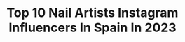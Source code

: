 ---
title: Top 10 Nail Artists Instagram Influencers In Spain In 2023
description: >-
  Find top nail artists Instagram influencers in Spain in 2023. Most popular hashtags: #nails #nailart #makeup #nailsofinstagram.
platform: Instagram
hits: 22
text_top: Analyze the most popular Instagram profiles on inBeat.
text_bottom: Our platform holds 22 Instagram influencers like this in Spain for you to contact.
profiles:
  - username: "alegria_blanc"
    fullname: >-
      𝕬𝖑𝖊𝖌𝖗𝖎𝖆 𝕭𝖑𝖆𝖓𝖈𝖔
    bio: >-
      ☹︎ Nail artist ☻ Valladolid / Madrid / Cantabria ☹︎ focuseditorial@gmail.com
    location: "Spain"
    followers: 4712
    engagement: 1262
    commentsToLikes: 0.010268
    id: ck5zm1uwdlr3v0i144olbcfwj
    verified: false
    hashtags: ""
  - username: "bebasbeauty_studio_nails"
    fullname: >-
      Nebenka Zaric
    bio: >-
      Master internacional 🇻🇪 🇨🇴 🇩🇴 -Nails Artistc -Talleres Grupales y V. I. P -Asesorías Información Llamadas +58 424 3476850
    location: "Spain"
    followers: 43807
    engagement: 128
    commentsToLikes: 0.037590
    id: ck8t9ceftnl3j0j78kxkvfjnc
    verified: false
    hashtags: "#acrilicnails, #nailspiration, #nailstudio, #encasa"
  - username: "vip13nails"
    fullname: >-
      💅🏽💎💖VIP13 Nails💖💎💅🏽
    bio: >-
      💅🏽|Técnico en uñas esculpidas 🚫NO TIPS 💁🏽‍♂️|@paitovi94 📍Barcelona Todo tipo de decoraciones a mano alzada!✍🏽 Pide tu cita por DM📲 Tiktok⬇️
    location: "Spain"
    followers: 53705
    engagement: 486
    commentsToLikes: 0.036556
    id: ck5ckq1vhxdxd0i11z6493apm
    verified: false
    hashtags: "#nailart, #nailstyle, #glitternails, #viral"
  - username: "queenofstores"
    fullname: >-
      Cristina ♡
    bio: >-
      📍Cantabria ✎ cristinadelgadogutierrez@gmail.com % @3inaspain queenofstores20
    location: "Spain"
    followers: 9201
    engagement: 197
    commentsToLikes: 0.041581
    id: ck8syk3acl1zw0j78jek4j6k2
    verified: false
    hashtags: "#costadelsol, #apmgirls, #apmmonaco, #functionalart"
  - username: "penny_nail"
    fullname: >-
      Penny Nail
    bio: >-
      #NailArt Diseño en Uñas 📱Reservá turno por WA 15-5813-5282 💅Consultas: penny.nail.art@gmail.com 🖥 Info sobre talleres y tienda online en ⬇️
    location: "Spain"
    followers: 67929
    engagement: 151
    commentsToLikes: 0.191467
    id: ck6u9zmws0m7t0j710ca1qwok
    verified: false
    hashtags: "#designnails, #recoleta, #nailart, #nailartbuenosaires"
  - username: "antonicely"
    fullname: >-
      Antoni ✨
    bio: >-
      🏳️‍🌈Me pongo lo que me sale del género 💄 Makeup & self-portrait artist 📸 Photographer & retoucher 📩 antonicely@hotmail.com 🕺🏻 TikTok +40k
    location: "Spain"
    followers: 4669
    engagement: 1911
    commentsToLikes: 0.039869
    id: ck55ob7lk80f70i11z1x7qmbt
    verified: false
    hashtags: "#creativebeauty, #pridemonth, #pridemakeup, #makeupideas"
  - username: "mar.aguiilar"
    fullname: >-
      MAR | ADVENTURE & LIFESTYLE
    bio: >-
      Born in Panama ♥ Photographer || Adventurer || Food lover| >>Content Creator || Explore often, consume mindfully . Enjoy the ride :) @marr_photo ⛰
    location: "Spain"
    followers: 17119
    engagement: 457
    commentsToLikes: 0.009839
    id: ck5c6e7dt596b0i11rh38bb7a
    verified: false
    hashtags: "#moments, #nature, #amazing, #visitpanama"
  - username: "dailymarjan"
    fullname: >-
      Marjan Roshan ✨Art & lifestyle
    bio: >-
      Persian-Spanish creative based in Madrid Official Creator on @tiktok (650K+) Editorial Content at @domestika 💼 contactdailymarjan@gmail.com
    location: "Spain"
    followers: 18287
    engagement: 536
    commentsToLikes: 0.016840
    id: ckapaiuawwaek0i7804posf65
    verified: false
    hashtags: "#watercolor, #arte, #ilustracion, #artistsoninstagram"
  - username: "carlalopezart"
    fullname: >-
      Carla López 🥀
    bio: >-
      ♡ Contemporary spanish artist 🎨 📸 ♡ Asturias || Madrid 📍 ♡ DM or mail for collabs and hiring 🌸 ♡ TV/Cine madrid@makingofagency.es
    location: "Spain"
    followers: 22174
    engagement: 476
    commentsToLikes: 0.069507
    id: ck0u0r0n6uo2k0i19mnd7ow4l
    verified: false
    hashtags: "#alternativestyle, #photoshoot, #fashion, #ttdeye"
  - username: "tamaramerino.official"
    fullname: >-
      Tamara Merino
    bio: >-
      CANTANTE/SINGER🎙️ Anteriormente en: Grupo Tekila Orquesta Olympus @lovecandy.Nails
    location: "Spain"
    followers: 8302
    engagement: 1149
    commentsToLikes: 0.061987
    id: ck6tk2oh23w050j71zao3jtgm
    verified: false
    hashtags: "#singergirl, #asturias, #cover, #litiumrecords"
---